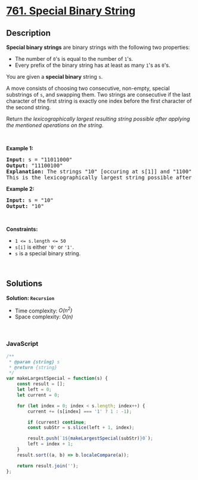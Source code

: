 # [761. Special Binary String](https://leetcode.com/problems/special-binary-string)

## Description

<div class="elfjS" data-track-load="description_content"><p><strong>Special binary strings</strong> are binary strings with the following two properties:</p>

<ul>
	<li>The number of <code>0</code>'s is equal to the number of <code>1</code>'s.</li>
	<li>Every prefix of the binary string has at least as many <code>1</code>'s as <code>0</code>'s.</li>
</ul>

<p>You are given a <strong>special binary</strong> string <code>s</code>.</p>

<p>A move consists of choosing two consecutive, non-empty, special substrings of <code>s</code>, and swapping them. Two strings are consecutive if the last character of the first string is exactly one index before the first character of the second string.</p>

<p>Return <em>the lexicographically largest resulting string possible after applying the mentioned operations on the string</em>.</p>

<p>&nbsp;</p>
<p><strong class="example">Example 1:</strong></p>

<pre><strong>Input:</strong> s = "11011000"
<strong>Output:</strong> "11100100"
<strong>Explanation:</strong> The strings "10" [occuring at s[1]] and "1100" [at s[3]] are swapped.
This is the lexicographically largest string possible after some number of swaps.
</pre>

<p><strong class="example">Example 2:</strong></p>

<pre><strong>Input:</strong> s = "10"
<strong>Output:</strong> "10"
</pre>

<p>&nbsp;</p>
<p><strong>Constraints:</strong></p>

<ul>
	<li><code>1 &lt;= s.length &lt;= 50</code></li>
	<li><code>s[i]</code> is either <code>'0'</code> or <code>'1'</code>.</li>
	<li><code>s</code> is a special binary string.</li>
</ul>
</div>

<p>&nbsp;</p>

## Solutions

**Solution: `Recursion`**
- Time complexity: <em>O(n<sup>2</sup>)</em>
- Space complexity: <em>O(n)</em>

<p>&nbsp;</p>

### **JavaScript**

```js
/**
 * @param {string} s
 * @return {string}
 */
var makeLargestSpecial = function(s) {
    const result = [];
    let left = 0;
    let current = 0;

    for (let index = 0; index < s.length; index++) {
        current += (s[index] === '1' ? 1 : -1);

        if (current) continue;
        const subStr = s.slice(left + 1, index);

        result.push(`1${makeLargestSpecial(subStr)}0`);
        left = index + 1;
    }
    result.sort((a, b) => b.localeCompare(a));

    return result.join('');
};
```
